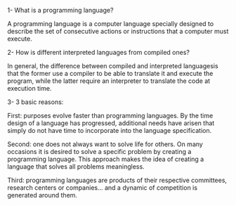 1- What is a programming language?

A programming language is a computer language specially designed to describe the set of consecutive actions or instructions that a computer must execute.

2- How is different interpreted languages from compiled ones?

In general, the difference between compiled and interpreted languages ​​is that the former use a compiler to be able to translate it and execute the program, while the latter require an interpreter to translate the code at execution time.

3- 3 basic reasons:

First: purposes evolve faster than programming languages. By the time design of a language has progressed, additional needs have arisen that simply do not have time to incorporate into the language specification.

Second: one does not always want to solve life for others. On many occasions it is desired to solve a specific problem by creating a programming language. This approach makes the idea of ​​creating a language that solves all problems meaningless.

Third: programming languages ​​are products of their respective committees, research centers or companies... and a dynamic of competition is generated around them.

